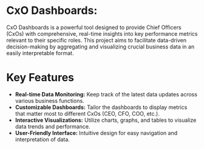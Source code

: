 # CxO Dashboards:

CxO Dashboards is a powerful tool designed to provide Chief Officers (CxOs) with comprehensive, real-time insights into key performance metrics relevant to their specific roles. This project aims to facilitate data-driven decision-making by aggregating and visualizing crucial business data in an easily interpretable format.

# Key Features
- **Real-time Data Monitoring:** Keep track of the latest data updates across various business functions.
- **Customizable Dashboards:** Tailor the dashboards to display metrics that matter most to different CxOs (CEO, CFO, COO, etc.).
- **Interactive Visualizations:** Utilize charts, graphs, and tables to visualize data trends and performance.
- **User-Friendly Interface:** Intuitive design for easy navigation and interpretation of data.


